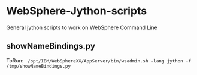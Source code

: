 # WebSphere-Jython-scripts
General jython scripts to work on WebSphere Command Line

## showNameBindings.py
ToRun: ``` /opt/IBM/WebSphereXX/AppServer/bin/wsadmin.sh -lang jython -f /tmp/showNameBindings.py```

